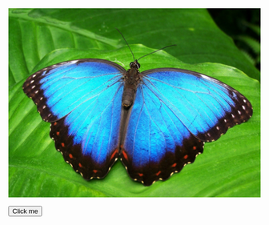 <html>
<body>
  
<img src="butterfly-142506_1280.jpg">

<button onclick="myFunction()">Click me</button>
<p id="demo"></p>

<script>
function myFunction() {
  document.getElementById("demo").innerHTML = "<img src="butterfly-142506_1280.jpg">";
}
</script>

</body>
</html>
